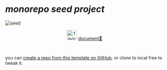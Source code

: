 # **_monorepo seed project_**

![seed](https://zzk13180.github.io/seed/image.svg)

<p align='center'>
  <img src='https://zzk13180.github.io/seed/favicon.svg' alt='favicon' width='32'/>
  <a href="https://zzk13180.github.io/seed">document🚀</a>
</p>
<br>

you can [create a repo from this template on GitHub](https://github.com/zzk13180/seed/generate). or clone to local free to tweak it.
